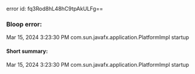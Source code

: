 error id: fq3Rod8hL48hC9tpAkULFg==
### Bloop error:

Mar 15, 2024 3:23:30 PM com.sun.javafx.application.PlatformImpl startup
#### Short summary: 

Mar 15, 2024 3:23:30 PM com.sun.javafx.application.PlatformImpl startup